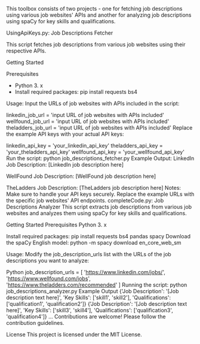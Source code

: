 This toolbox consists of two projects - one for fetching job descriptions using various job websites' APIs and another for analyzing job descriptions using spaCy for key skills and qualifications.

UsingApiKeys.py: Job Descriptions Fetcher

This script fetches job descriptions from various job websites using their respective APIs.

Getting Started

Prerequisites

- Python 3. x
- Install required packages:
  pip install requests bs4
  
Usage:
Input the URLs of job websites with APIs included in the script:
 
linkedin_job_url = 'input URL of job websites with APIs included'
wellfound_job_url = 'input URL of job websites with APIs included'
theladders_job_url = 'input URL of job websites with APIs included'
Replace the example API keys with your actual API keys:

linkedin_api_key = 'your_linkedin_api_key'
theladders_api_key = 'your_theladders_api_key'
wellfound_api_key = 'your_wellfound_api_key'
Run the script:
python job_descriptions_fetcher.py
Example Output:
LinkedIn Job Description:
[LinkedIn job description here]

WellFound Job Description:
[WellFound job description here]

TheLadders Job Description:
[TheLadders job description here]
Notes:
Make sure to handle your API keys securely.
Replace the example URLs with the specific job websites' API endpoints.
completeCode.py: Job Descriptions Analyzer
This script extracts job descriptions from various job websites and analyzes them using spaCy for key skills and qualifications.

Getting Started
Prerequisites
Python 3. x

Install required packages:
pip install requests bs4 pandas spacy
Download the spaCy English model:
python -m spacy download en_core_web_sm

Usage:
Modify the job_description_urls list with the URLs of the job descriptions you want to analyze:

Python
job_description_urls = [
    'https://www.linkedin.com/jobs/',
    'https://www.wellfound.com/jobs',
    'https://www.theladders.com/recommended'
]
Running the script:
python job_descriptions_analyzer.py
Example Output
{'Job Description': '[Job description text here]', 'Key Skills': ['skill1', 'skill2'], 'Qualifications': ['qualification1', 'qualification2']}
{'Job Description': '[Job description text here]', 'Key Skills': ['skill3', 'skill4'], 'Qualifications': ['qualification3', 'qualification4']}
...
Contributions are welcome! Please follow the contribution guidelines.

License
This project is licensed under the MIT License.

